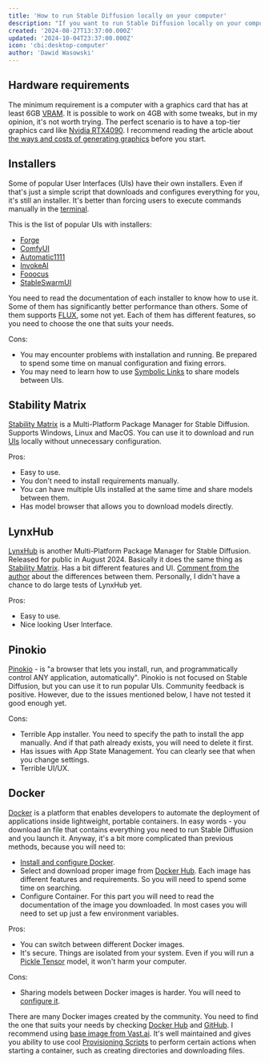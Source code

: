 ```yaml
---
title: 'How to run Stable Diffusion locally on your computer'
description: "If you want to run Stable Diffusion locally on your computer and don't know the best way to do it, this article will help you choose the right method."
created: '2024-08-27T13:37:00.000Z'
updated: '2024-10-04T23:37:00.000Z'
icon: 'cbi:desktop-computer'
author: 'Dawid Wasowski'
---
```


## Hardware requirements

The minimum requirement is a computer with a graphics card that has at least 6GB
[VRAM](https://en.wikipedia.org/wiki/Video_random-access_memory). It is possible to work on 4GB with some tweaks, but in
my opinion, it's not worth trying. The perfect scenario is to have a top-tier graphics card like
[Nvidia RTX4090](https://www.nvidia.com/en-us/geforce/graphics-cards/40-series/rtx-4090/). I recommend reading the
article about
[the ways and costs of generating graphics](/the-ways-and-costs-of-generating-graphics-using-stable-diffusion) before
you start.

## Installers

Some of popular User Interfaces (UIs) have their own installers. Even if that's just a simple script that downloads and
configures everything for you, it's still an installer. It's better than forcing users to execute commands manually in
the [terminal](https://en.wikipedia.org/wiki/Computer_terminal).

This is the list of popular UIs with installers:

- [Forge](https://github.com/lllyasviel/stable-diffusion-webui-forge)
- [ComfyUI](https://github.com/comfyanonymous/ComfyUI)
- [Automatic1111](https://github.com/AUTOMATIC1111/stable-diffusion-webui)
- [InvokeAI](https://github.com/invoke-ai/InvokeAI)
- [Fooocus](https://github.com/lllyasviel/Fooocus)
- [StableSwarmUI](https://github.com/Stability-AI/StableSwarmUI)

You need to read the documentation of each installer to know how to use it. Some of them has significantly better
performance than others. Some of them supports [FLUX](https://blackforestlabs.ai/), some not yet. Each of them has
different features, so you need to choose the one that suits your needs.

Cons:

- You may encounter problems with installation and running. Be prepared to spend some time on manual configuration and
  fixing errors.
- You may need to learn how to use [Symbolic Links](https://en.wikipedia.org/wiki/Symbolic_link) to share models between
  UIs.

## Stability Matrix

[Stability Matrix](https://github.com/LykosAI/StabilityMatrix) is a Multi-Platform Package Manager for Stable Diffusion.
Supports Windows, Linux and MacOS. You can use it to download and run
[UIs](/how-to-run-stable-diffusion-locally#installers) locally without unnecessary configuration.

Pros:

- Easy to use.
- You don't need to install requirements manually.
- You can have multiple UIs installed at the same time and share models between them.
- Has model browser that allows you to download models directly.

## LynxHub

[LynxHub](https://github.com/KindaBrazy/LynxHub) is another Multi-Platform Package Manager for Stable Diffusion.
Released for public in August 2024. Basically it does the same thing as
[Stability Matrix](/how-to-run-stable-diffusion-locally#stability-matrix). Has a bit different features and UI.
[Comment from the author](https://www.reddit.com/r/StableDiffusion/comments/1f1ksb9/comment/lk0ft46/?utm_source=share&utm_medium=web3x&utm_name=web3xcss&utm_term=1&utm_content=share_button)
about the differences between them. Personally, I didn't have a chance to do large tests of LynxHub yet.

Pros:

- Easy to use.
- Nice looking User Interface.

## Pinokio

[Pinokio](https://pinokio.computer/) - is "a browser that lets you install, run, and programmatically control ANY
application, automatically". Pinokio is not focused on Stable Diffusion, but you can use it to run popular UIs.
Community feedback is positive. However, due to the issues mentioned below, I have not tested it good enough yet.

Cons:

- Terrible App installer. You need to specify the path to install the app manually. And if that path already exists, you
  will need to delete it first.
- Has issues with App State Management. You can clearly see that when you change settings.
- Terrible UI/UX.

## Docker

[Docker](https://www.docker.com/) is a platform that enables developers to automate the deployment of applications
inside lightweight, portable containers. In easy words - you download an file that contains everything you need to run
Stable Diffusion and you launch it. Anyway, it's a bit more complicated than previous methods, because you will need to:

- [Install and configure Docker](https://www.docker.com/get-started/).
- Select and download proper image from [Docker Hub](https://hub.docker.com/). Each image has different features and
  requirements. So you will need to spend some time on searching.
- Configure Container. For this part you will need to read the documentation of the image you downloaded. In most cases
  you will need to set up just a few environment variables.

Pros:

- You can switch between different Docker images.
- It's secure. Things are isolated from your system. Even if you will run a
  [Pickle Tensor](https://huggingface.co/docs/hub/en/security-pickle#why-is-it-dangerous) model, it won't harm your
  computer.

Cons:

- Sharing models between Docker images is harder. You will need to
  [configure it](https://docs.docker.com/get-started/docker-concepts/running-containers/sharing-local-files/).

There are many Docker images created by the community. You need to find the one that suits your needs by checking
[Docker Hub](https://hub.docker.com/search?q=stable%20diffusion) and
[GitHub](https://github.com/search?q=stable%20diffusion%20docker&type=repositories). I recommend using
[base image from Vast.ai](https://github.com/vast-ai/base-image). It's well maintained and gives you ability to use cool
[Provisioning Scripts](https://github.com/vast-ai/base-image?tab=readme-ov-file#applications--startup) to perform
certain actions when starting a container, such as creating directories and downloading files.
